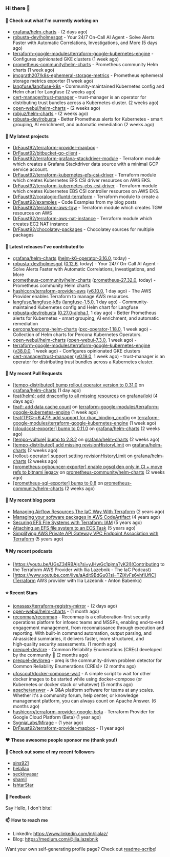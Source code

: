 ### Hi there 👋

#### 👷 Check out what I'm currently working on

- [grafana/helm-charts](https://github.com/grafana/helm-charts) -  (2 days ago)
- [robusta-dev/holmesgpt](https://github.com/robusta-dev/holmesgpt) - Your 24/7 On-Call AI Agent - Solve Alerts Faster with Automatic Correlations, Investigations, and More (5 days ago)
- [terraform-google-modules/terraform-google-kubernetes-engine](https://github.com/terraform-google-modules/terraform-google-kubernetes-engine) - Configures opinionated GKE clusters (1 week ago)
- [prometheus-community/helm-charts](https://github.com/prometheus-community/helm-charts) - Prometheus community Helm charts (1 week ago)
- [jmcgrath207/k8s-ephemeral-storage-metrics](https://github.com/jmcgrath207/k8s-ephemeral-storage-metrics) - Prometheus ephemeral storage metrics exporter (1 week ago)
- [langfuse/langfuse-k8s](https://github.com/langfuse/langfuse-k8s) - Community-maintained Kubernetes config and Helm chart for Langfuse (2 weeks ago)
- [cert-manager/trust-manager](https://github.com/cert-manager/trust-manager) - trust-manager is an operator for distributing trust bundles across a Kubernetes cluster. (2 weeks ago)
- [open-webui/helm-charts](https://github.com/open-webui/helm-charts) -  (2 weeks ago)
- [robjuz/helm-charts](https://github.com/robjuz/helm-charts) -  (2 weeks ago)
- [robusta-dev/robusta](https://github.com/robusta-dev/robusta) - Better Prometheus alerts for Kubernetes - smart grouping, AI enrichment, and automatic remediation (2 weeks ago)

#### 🌱 My latest projects

- [DrFaust92/terraform-provider-mapbox](https://github.com/DrFaust92/terraform-provider-mapbox) - 
- [DrFaust92/bitbucket-go-client](https://github.com/DrFaust92/bitbucket-go-client) - 
- [DrFaust92/terraform-grafana-stackdriver-module](https://github.com/DrFaust92/terraform-grafana-stackdriver-module) - Terraform module which creates a Grafana Stackdriver data source with a minimal GCP service account.
- [DrFaust92/terraform-kubernetes-efs-csi-driver](https://github.com/DrFaust92/terraform-kubernetes-efs-csi-driver) - Terraform module which creates Kubernetes EFS CSI driver resources on AWS EKS.
- [DrFaust92/terraform-kubernetes-ebs-csi-driver](https://github.com/DrFaust92/terraform-kubernetes-ebs-csi-driver) - Terraform module which creates Kubernetes EBS CSI controller resources on AWS EKS.
- [DrFaust92/coralogix-fluntd-terraform](https://github.com/DrFaust92/coralogix-fluntd-terraform) - Terraform module to create a 
- [DrFaust92/examples](https://github.com/DrFaust92/examples) - Code Examples from my blog posts
- [DrFaust92/terraform-aws-tgw](https://github.com/DrFaust92/terraform-aws-tgw) - Terraform module which creates TGW resources on AWS
- [DrFaust92/terraform-aws-nat-instance](https://github.com/DrFaust92/terraform-aws-nat-instance) - Terraform module which creates EC2 NAT instance
- [DrFaust92/chocolatey-packages](https://github.com/DrFaust92/chocolatey-packages) - Chocolatey sources for multiple packages

#### 🔭 Latest releases I've contributed to

- [grafana/helm-charts](https://github.com/grafana/helm-charts) ([helm-k6-operator-3.16.0](https://github.com/grafana/helm-charts/releases/tag/helm-k6-operator-3.16.0), today) - 
- [robusta-dev/holmesgpt](https://github.com/robusta-dev/holmesgpt) ([0.12.6](https://github.com/robusta-dev/holmesgpt/releases/tag/0.12.6), today) - Your 24/7 On-Call AI Agent - Solve Alerts Faster with Automatic Correlations, Investigations, and More
- [prometheus-community/helm-charts](https://github.com/prometheus-community/helm-charts) ([prometheus-27.32.0](https://github.com/prometheus-community/helm-charts/releases/tag/prometheus-27.32.0), today) - Prometheus community Helm charts
- [hashicorp/terraform-provider-aws](https://github.com/hashicorp/terraform-provider-aws) ([v6.10.0](https://github.com/hashicorp/terraform-provider-aws/releases/tag/v6.10.0), 1 day ago) - The AWS Provider enables Terraform to manage AWS resources.
- [langfuse/langfuse-k8s](https://github.com/langfuse/langfuse-k8s) ([langfuse-1.5.0](https://github.com/langfuse/langfuse-k8s/releases/tag/langfuse-1.5.0), 1 day ago) - Community-maintained Kubernetes config and Helm chart for Langfuse
- [robusta-dev/robusta](https://github.com/robusta-dev/robusta) ([0.27.0-alpha.1](https://github.com/robusta-dev/robusta/releases/tag/0.27.0-alpha.1), 1 day ago) - Better Prometheus alerts for Kubernetes - smart grouping, AI enrichment, and automatic remediation
- [percona/percona-helm-charts](https://github.com/percona/percona-helm-charts) ([pxc-operator-1.18.0](https://github.com/percona/percona-helm-charts/releases/tag/pxc-operator-1.18.0), 1 week ago) - Collection of Helm charts for Percona Kubernetes Operators.
- [open-webui/helm-charts](https://github.com/open-webui/helm-charts) ([open-webui-7.3.0](https://github.com/open-webui/helm-charts/releases/tag/open-webui-7.3.0), 1 week ago) - 
- [terraform-google-modules/terraform-google-kubernetes-engine](https://github.com/terraform-google-modules/terraform-google-kubernetes-engine) ([v38.0.0](https://github.com/terraform-google-modules/terraform-google-kubernetes-engine/releases/tag/v38.0.0), 1 week ago) - Configures opinionated GKE clusters
- [cert-manager/trust-manager](https://github.com/cert-manager/trust-manager) ([v0.19.0](https://github.com/cert-manager/trust-manager/releases/tag/v0.19.0), 1 week ago) - trust-manager is an operator for distributing trust bundles across a Kubernetes cluster.

#### 🔨 My recent Pull Requests

- [[tempo-distributed] bump rollout operator version to 0.31.0](https://github.com/grafana/helm-charts/pull/3862) on [grafana/helm-charts](https://github.com/grafana/helm-charts) (1 day ago)
- [feat(helm): add dnsconfig to all missing resources](https://github.com/grafana/loki/pull/18903) on [grafana/loki](https://github.com/grafana/loki) (4 days ago)
- [feat!: add data cache count](https://github.com/terraform-google-modules/terraform-google-kubernetes-engine/pull/2404) on [terraform-google-modules/terraform-google-kubernetes-engine](https://github.com/terraform-google-modules/terraform-google-kubernetes-engine) (1 week ago)
- [feat(TPG&gt;=6.47)!: add support for rbac_binding_config](https://github.com/terraform-google-modules/terraform-google-kubernetes-engine/pull/2401) on [terraform-google-modules/terraform-google-kubernetes-engine](https://github.com/terraform-google-modules/terraform-google-kubernetes-engine) (1 week ago)
- [[cloudcost-exporter] bump to 0.11.0](https://github.com/grafana/helm-charts/pull/3847) on [grafana/helm-charts](https://github.com/grafana/helm-charts) (2 weeks ago)
- [[tempo-vulture] bump to 2.8.2](https://github.com/grafana/helm-charts/pull/3846) on [grafana/helm-charts](https://github.com/grafana/helm-charts) (2 weeks ago)
- [[tempo-distributed] add missing revisionHistoryLimit](https://github.com/grafana/helm-charts/pull/3845) on [grafana/helm-charts](https://github.com/grafana/helm-charts) (2 weeks ago)
- [[rollout-operator] support setting revisionHistoryLimit](https://github.com/grafana/helm-charts/pull/3844) on [grafana/helm-charts](https://github.com/grafana/helm-charts) (2 weeks ago)
- [[prometheus-pgbouncer-exporter] enable pgsql dep only in CI &#43; move refs to bitnami legacy](https://github.com/prometheus-community/helm-charts/pull/6027) on [prometheus-community/helm-charts](https://github.com/prometheus-community/helm-charts) (2 weeks ago)
- [[prometheus-sql-exporter] bump to 0.8](https://github.com/prometheus-community/helm-charts/pull/6026) on [prometheus-community/helm-charts](https://github.com/prometheus-community/helm-charts) (2 weeks ago)

#### 📜 My recent blog posts

- [Managing Airflow Resources The IaC Way With Terraform](https://engineering.placer.ai/managing-airflow-resources-the-iac-way-with-terraform-ea5b8db573ad?source=rss-cac402f06fa8------2) (2 years ago)
- [Managing your software packages in AWS CodeArtifact](https://medium.com/@ilia.lazebnik/managing-your-software-packages-in-aws-codeartifact-12d00053e243?source=rss-cac402f06fa8------2) (4 years ago)
- [Securing EFS File Systems with Terraform: IAM](https://medium.com/@ilia.lazebnik/securing-efs-file-systems-with-terraform-iam-d2a066c198ab?source=rss-cac402f06fa8------2) (5 years ago)
- [Attaching an EFS file system to an ECS Task](https://medium.com/@ilia.lazebnik/attaching-an-efs-file-system-to-an-ecs-task-7bd15b76a6ef?source=rss-cac402f06fa8------2) (5 years ago)
- [Simplifying AWS Private API Gateway VPC Endpoint Association with Terraform](https://medium.com/@ilia.lazebnik/simplifying-aws-private-api-gateway-vpc-endpoint-association-with-terraform-b379a247afbf?source=rss-cac402f06fa8------2) (5 years ago)

#### 🎙️ My recent podcasts
- [https://youtu.be/UGsZ34RBAjs?si=yJHwGc1pjmaTyK2l](Contributing to the Terraform AWS Provider with Ilia Lazebnik - The IaC Podcast)
- [https://www.youtube.com/live/aAdit9BdGu0?si=TZiXvFs6vhfIUfIC](Terraform AWS provider with Ilia Lazebnik - Anton Babenko)

#### ⭐ Recent Stars

- [jonasasx/terraform-registry-mirror](https://github.com/jonasasx/terraform-registry-mirror) -  (2 days ago)
- [open-webui/helm-charts](https://github.com/open-webui/helm-charts) -  (1 month ago)
- [reconmap/reconmap](https://github.com/reconmap/reconmap) - Reconmap is a collaboration-first security operations platform for infosec teams and MSSPs, enabling end‑to‑end engagement management, from reconnaissance through execution and reporting. With built-in command automation, output parsing, and AI‑assisted summaries, it delivers faster, more structured, and high‑quality security assessments. (1 month ago)
- [prequel-dev/cre](https://github.com/prequel-dev/cre) - Common Reliability Enumerations (CREs) developed by the community 📖 (2 months ago)
- [prequel-dev/preq](https://github.com/prequel-dev/preq) - preq is the community-driven problem detector for Common Reliability Enumerations (CREs)⚡️ (2 months ago)
- [ufoscout/docker-compose-wait](https://github.com/ufoscout/docker-compose-wait) - A simple script to wait for other docker images to be started while using docker-compose (or Kubernetes or docker stack or whatever) (5 months ago)
- [apache/answer](https://github.com/apache/answer) - A Q&amp;A platform software for teams at any scales. Whether it&#39;s a community forum, help center, or knowledge management platform, you can always count on Apache Answer. (6 months ago)
- [hashicorp/terraform-provider-google-beta](https://github.com/hashicorp/terraform-provider-google-beta) - Terraform Provider for Google Cloud Platform (Beta) (1 year ago)
- [SygniaLabs/Mirage](https://github.com/SygniaLabs/Mirage) -  (1 year ago)
- [DrFaust92/terraform-provider-mapbox](https://github.com/DrFaust92/terraform-provider-mapbox) -  (1 year ago)

#### ❤️ These awesome people sponsor me (thank you!)


#### 👯 Check out some of my recent followers

- [sins921](https://github.com/sins921)
- [helallao](https://github.com/helallao)
- [seckinyasar](https://github.com/seckinyasar)
- [shamil](https://github.com/shamil)
- [IshtarStar](https://github.com/IshtarStar)

#### 💬 Feedback

Say Hello, I don't bite!

#### 📫 How to reach me

- LinkedIn: https://www.linkedin.com/in/ilialaz/
- Blog: https://medium.com/@ilia.lazebnik

Want your own self-generating profile page? Check out [readme-scribe](https://github.com/muesli/readme-scribe)!


